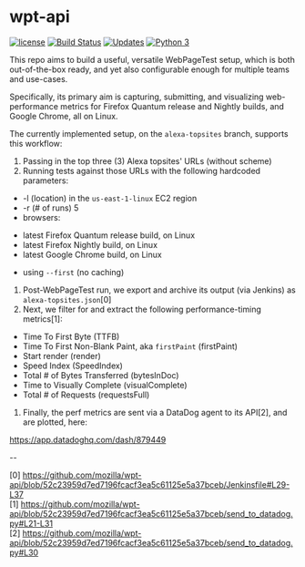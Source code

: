 # wpt-api

[![license](https://img.shields.io/badge/license-MPL%202.0-blue.svg)](https://github.com/mozilla/wpt-api/blob/master/LICENSE.txt)
[![Build Status](https://travis-ci.org/mozilla/wpt-api.svg?branch=master)](https://travis-ci.org/mozilla/wpt-api)
[![Updates](https://pyup.io/repos/github/mozilla/wpt-api/shield.svg)](https://pyup.io/repos/github/mozilla/wpt-api/)
[![Python 3](https://pyup.io/repos/github/mozilla/wpt-api/python-3-shield.svg)](https://pyup.io/repos/github/mozilla/wpt-api/)

This repo aims to build a useful, versatile WebPageTest setup, which is both out-of-the-box ready, and yet also configurable enough for multiple teams and use-cases.

Specifically, its primary aim is capturing, submitting, and visualizing web-performance metrics for Firefox Quantum release and Nightly builds, and Google Chrome, all on Linux.

The currently implemented setup, on the ```alexa-topsites``` branch, supports this workflow:

1. Passing in the top three (3) Alexa topsites' URLs (without scheme)
1. Running tests against those URLs with the following hardcoded parameters:
  - -l (location) in the ```us-east-1-linux``` EC2 region
  - -r (# of runs) 5
  - browsers:
  * latest Firefox Quantum release build, on Linux
  * latest Firefox Nightly build, on Linux
  * latest Google Chrome build, on Linux
  - using ```--first``` (no caching)
1. Post-WebPageTest run, we export and archive its output (via Jenkins) as ```alexa-topsites.json```[0]
1. Next, we filter for and extract the following performance-timing metrics[1]:
  - Time To First Byte (TTFB)
  - Time To First Non-Blank Paint, aka ```firstPaint``` (firstPaint)
  - Start render (render)
  - Speed Index (SpeedIndex)
  - Total # of Bytes Transferred (bytesInDoc)
  - Time to Visually Complete (visualComplete)
  - Total # of Requests (requestsFull)
1. Finally, the perf metrics are sent via a DataDog agent to its API[2], and are plotted, here:

https://app.datadoghq.com/dash/879449

--

[0] https://github.com/mozilla/wpt-api/blob/52c23959d7ed7196fcacf3ea5c61125e5a37bceb/Jenkinsfile#L29-L37<br/>
[1] https://github.com/mozilla/wpt-api/blob/52c23959d7ed7196fcacf3ea5c61125e5a37bceb/send_to_datadog.py#L21-L31<br/>
[2] https://github.com/mozilla/wpt-api/blob/52c23959d7ed7196fcacf3ea5c61125e5a37bceb/send_to_datadog.py#L30<br/>
